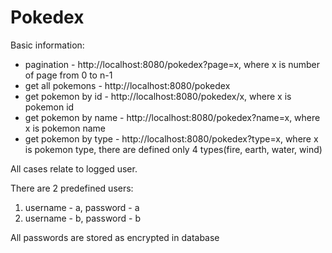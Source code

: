 # Pokedex

Basic information:

* pagination - http://localhost:8080/pokedex?page=x, where x is number of page from 0 to n-1
* get all pokemons - http://localhost:8080/pokedex
* get pokemon by id - http://localhost:8080/pokedex/x,  where x is pokemon id
* get pokemon by name - http://localhost:8080/pokedex?name=x,  where x is pokemon name
* get pokemon by type - http://localhost:8080/pokedex?type=x,  where x is pokemon type, there are defined only 4 types(fire, earth, water, wind)

All cases relate to logged user. 

There are 2 predefined users: 

1. username - a, password - a 
2. username - b, password - b

All passwords are stored as encrypted in database
